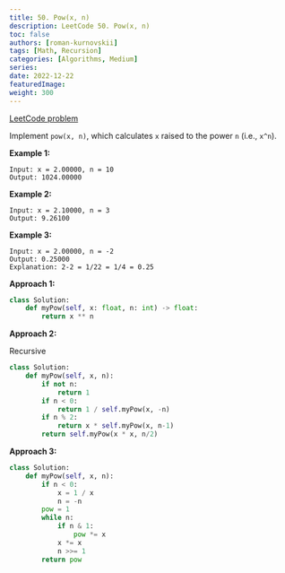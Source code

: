 ```yaml
---
title: 50. Pow(x, n)
description: LeetCode 50. Pow(x, n)
toc: false
authors: [roman-kurnovskii]
tags: [Math, Recursion]
categories: [Algorithms, Medium]
series:
date: 2022-12-22
featuredImage:
weight: 300
---
```


[LeetCode problem](https://leetcode.com/problems/powx-n/)

Implement `pow(x, n)`, which calculates `x` raised to the power `n` (i.e., `x^n`).

**Example 1:**

    Input: x = 2.00000, n = 10
    Output: 1024.00000

**Example 2:**

    Input: x = 2.10000, n = 3
    Output: 9.26100

**Example 3:**

    Input: x = 2.00000, n = -2
    Output: 0.25000
    Explanation: 2-2 = 1/22 = 1/4 = 0.25

**Approach 1:**

```python
class Solution:
    def myPow(self, x: float, n: int) -> float:
        return x ** n
```

**Approach 2:**

Recursive

```python
class Solution:
    def myPow(self, x, n):
        if not n:
            return 1
        if n < 0:
            return 1 / self.myPow(x, -n)
        if n % 2:
            return x * self.myPow(x, n-1)
        return self.myPow(x * x, n/2)
```

**Approach 3:**

```python
class Solution:
    def myPow(self, x, n):
        if n < 0:
            x = 1 / x
            n = -n
        pow = 1
        while n:
            if n & 1:
                pow *= x
            x *= x
            n >>= 1
        return pow
```
